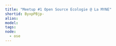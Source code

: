 ```yaml
---
title: "Meetup #1 Open Source Ecologie @ La MYNE"
shortid: ByxpPBjp-
alias:
model:
tags:
node: 
  - ose
---
```

